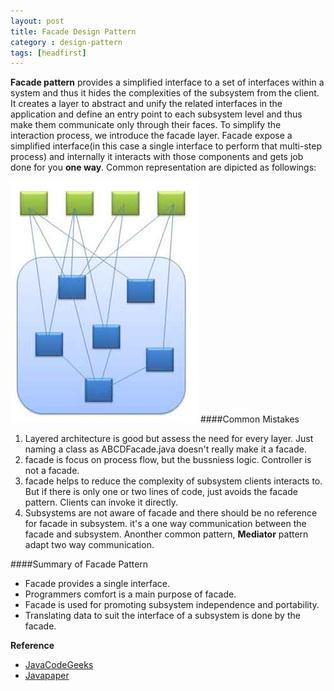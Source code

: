 ```yaml
---
layout: post
title: Facade Design Pattern
category : design-pattern
tags: [headfirst]
---
```


**Facade pattern** provides a simplified interface to a set of interfaces within a system and thus it hides the complexities of the subsystem from the client. It creates a layer to abstract and unify the related interfaces in the application and define an entry point to each subsystem level and thus make them communicate only through their faces.
To simplify the interaction process, we introduce the facade layer. Facade expose a simplified interface\(in this case a single interface to perform that multi\-step process\) and internally it interacts with those components and gets job done for you **one way**. Common representation are dipicted as followings:

![facade_pattern](/images/facade_pattern_example.jpg)
####Common Mistakes
1. Layered architecture is good but assess the need for every layer. Just naming a class as ABCDFacade\.java doesn't really make it a facade.
2. facade is focus on process flow, but the bussniess logic. Controller is not a facade.
3. facade helps to reduce the complexity of subsystem clients interacts to. But if there is only one or two lines of code, just avoids the facade pattern. Clients can invoke it directly.
4. Subsystems are not aware of facade and there should be no reference for facade in subsystem. it's a one way communication between the facade and subsystem. Anonther common pattern, **Mediator** pattern adapt two way communication.


####Summary of Facade Pattern
+ Facade provides a single interface.
+ Programmers comfort is a main purpose of facade.
+ Facade is used for promoting subsystem independence and portability.
+ Translating data to suit the interface of a subsystem is done by the facade.

**Reference**
+ [JavaCodeGeeks][javacodegeeks]
+ [Javapaper][javapaper]


[javacodegeeks]: http://www.javacodegeeks.com/2012/11/facade-design-pattern-design-standpoint.html
[javapaper]: http://javapapers.com/design-patterns/facade-design-pattern/
